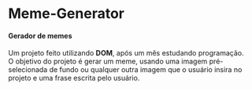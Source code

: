 # Meme-Generator

<h4>Gerador de memes</h4>
<p>
  Um projeto feito utilizando <b>DOM</b>, após um mês estudando programação.
  <br>O objetivo do projeto é gerar um meme, usando uma imagem pré-selecionada de fundo ou qualquer outra imagem que o usuário insira no projeto
  e uma frase escrita pelo usuário.
</p>
